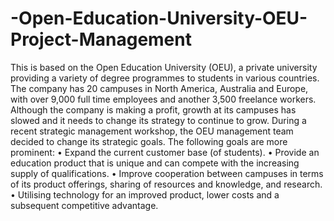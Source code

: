 # -Open-Education-University-OEU-Project-Management

This is based on the Open Education University (OEU), a private university providing a variety of degree programmes to students in various countries. The company has 20 campuses in North America, Australia and Europe, with over 9,000 full time employees and another 3,500 freelance workers. Although the company is making a profit, growth at its campuses has slowed and it needs to change its strategy to continue to grow. During a recent strategic management workshop, the OEU management team decided to change its strategic goals. The following goals are more prominent:
• Expand the current customer base (of students).
• Provide an education product that is unique and can compete with the increasing supply of
qualifications.
• Improve cooperation between campuses in terms of its product offerings, sharing of resources and
knowledge, and research.
• Utilising technology for an improved product, lower costs and a subsequent competitive advantage.
